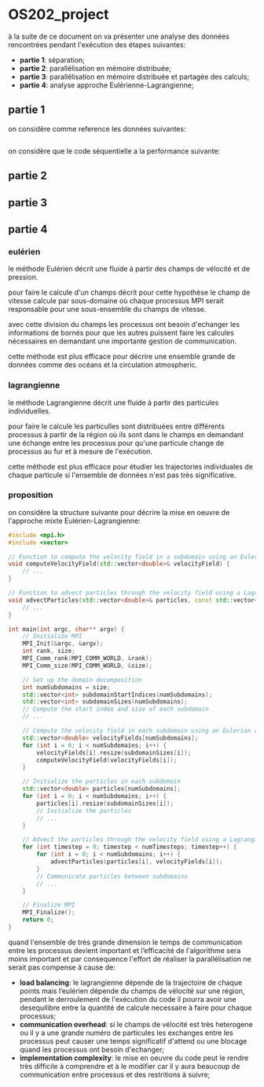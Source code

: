 # OS202_project

à la suite de ce document on va présenter une analyse des données rencontrées pendant l'exécution des étapes suivantes:
- **partie 1**: séparation;
- **partie 2**: parallélisation en mémoire distribuée;
- **partie 3**: parallélisation en mémoire distribuée et partagée des calculs;
- **partie 4**: analyse approche Eulérienne-Lagrangienne;


## partie 1
on considère comme reference les données suivantes:
```bash

```
on considère que le code séquentielle a la performance suivante:


## partie 2


## partie 3


## partie 4
### eulérien
le méthode Eulérien décrit une fluide à partir des champs de vélocité et de pression.

pour faire le calcule d'un champs décrit pour cette hypothèse le champ de vitesse calcule par sous-domaine où chaque processus MPI serait responsable pour une sous-ensemble du champs de vitesse.

avec cette division du champs les processus ont besoin d'echanger les informations de bornés pour que les autres puissent faire les calcules nécessaires en demandant une importante gestion de communication.

cette méthode est plus efficace pour décrire une ensemble grande de données comme des océans et la circulation atmospheric.


### lagrangienne
le méthode Lagrangienne décrit une fluide à partir des particules individuelles.

pour faire le calcule les particulles sont distribuées entre différents processus à partir de la région où ils sont dans le champs en demandant une échange entre les processus pour qu'une particule change de processus au fur et à mesure de l'exécution. 

cette méthode est plus efficace pour étudier les trajectories individuales de chaque particule si l'ensemble de données n'est pas très significative.

### proposition
on considère la structure suivante pour décrire la mise en oeuvre de l'approche mixte Eulérien-Lagrangienne:
```c++
#include <mpi.h>
#include <vector>

// Function to compute the velocity field in a subdomain using an Eulerian approach
void computeVelocityField(std::vector<double>& velocityField) {
    // ...
}

// Function to advect particles through the velocity field using a Lagrangian approach
void advectParticles(std::vector<double>& particles, const std::vector<double>& velocityField) {
    // ...
}

int main(int argc, char** argv) {
    // Initialize MPI
    MPI_Init(&argc, &argv);
    int rank, size;
    MPI_Comm_rank(MPI_COMM_WORLD, &rank);
    MPI_Comm_size(MPI_COMM_WORLD, &size);

    // Set up the domain decomposition
    int numSubdomains = size;
    std::vector<int> subdomainStartIndices(numSubdomains);
    std::vector<int> subdomainSizes(numSubdomains);
    // Compute the start index and size of each subdomain
    // ...

    // Compute the velocity field in each subdomain using an Eulerian approach
    std::vector<double> velocityFields[numSubdomains];
    for (int i = 0; i < numSubdomains; i++) {
        velocityFields[i].resize(subdomainSizes[i]);
        computeVelocityField(velocityFields[i]);
    }

    // Initialize the particles in each subdomain
    std::vector<double> particles[numSubdomains];
    for (int i = 0; i < numSubdomains; i++) {
        particles[i].resize(subdomainSizes[i]);
        // Initialize the particles
        // ...
    }

    // Advect the particles through the velocity field using a Lagrangian approach
    for (int timestep = 0; timestep < numTimesteps; timestep++) {
        for (int i = 0; i < numSubdomains; i++) {
            advectParticles(particles[i], velocityFields[i]);
        }
        // Communicate particles between subdomains
        // ...
    }

    // Finalize MPI
    MPI_Finalize();
    return 0;
}
```
quand l'ensemble de très grande dimension le temps de communication entre les processus devient important et l’efficacité de l'algorithme sera moins important et par consequence l'effort de réaliser la parallélisation ne serait pas compense à cause de:
- **load balancing**: le lagrangienne dépende de la trajectoire de chaque points mais l’eulérien dépende du champs de vélocité sur une région, pendant le derroulement de l'exécution du code il pourra avoir une desequilibre entre la quantité de calcule necessaire à faire pour chaque processus;
- **communication overhead**: si le champs de vélocité est très heterogene ou il y a une grande numéro de particules les exchanges entre les processus peut causer une temps significatif d'attend ou une blocage quand les processus ont besoin d'echanger;
- **implementation complexity**: le mise en oeuvre du code peut le rendre très difficile à comprendre et à le modifier car il y aura beaucoup de communication entre processus et des restritions à suivre;
